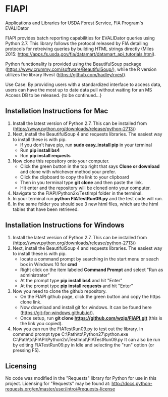 # FIAPI
Applications and Libraries for USDA Forest Service, FIA Program's EVALIDator


FIAPI provides batch reporting capabilities for EVALIDator queries using Python 2.7. This library follows the protocol released by FIA detailing protocols for retreiving queries by building HTML strings directly (Miles 2015: https://apps.fs.usda.gov/fia/datamart/datamart_api_tutorials.html).

Python functionality is provided using the BeautifulSoup package (https://www.crummy.com/software/BeautifulSoup/), while the R version utilizes the library Rvest (https://github.com/hadley/rvest).

Use Case: By providing users with a standardized interface to access data, users can have the most up to date data pull without waiting for an MS Access DB to be released. {to be continued...}

## Installation Instructions for Mac
1. Install the latest version of Python 2.7. This can be installed from (https://www.python.org/downloads/release/python-2713/)
2. Next, install the BeautifulSoup 4 and requests libraries. The easiest way to install these is with pip. 
   - If you don't have pip, run **sudo easy_install pip** in your terminal
   - Run **pip install bs4**
   - Run **pip install requests**
3. Now clone this repository onto your computer.
   - Click the green button in the top right that says **Clone or download** and clone with whichever method your prefer.
   - Click the clipboard to copy the link to your clipboard
   - Then in you terminal type **git clone** and then paste the link.
   - Hit enter and the repository will be cloned onto your computer.
4. Navigate to the FIAPI/Python2x/TestImpl folder in the terminal.
5. In your terminal run **python FIATestRun09.py** and the test code will run.
6. In the same folder you should see 3 new html files, which are the html tables that have been retrieved.

## Installation Instructions for Windows
1. Install the latest version of Python 2.7. This can be installed from (https://www.python.org/downloads/release/python-2713/)
2. Next, install the BeautifulSoup 4 and requests libraries. The easiest way to install these is with pip. 
   - locate a command prompt by searching in the start menu or seach box in Windows 10 for **cmd**
   - Right click on the item labeled **Command Prompt** and select "Run as administrator"
   - At the prompt type **pip install bs4** and hit "Enter"
   - At the prompt type **pip install requests** and hit "Enter"
3. Now you need to clone the github repository.
   - On the FIAPI github page, click the green button and copy the https clone link.
   - Now download and install git for windows. It can be found here (https://git-for-windows.github.io/).
   - Once setup, run **git clone https://github.com/wzip/FIAPI.git** (this is the link you copied). 
4. Now you can run the FIATestRun09.py to test out the library. In command prompt type C:\Path\to\Python27\python.exe C:\Path\to\FIAPI\Python2x\TestImpl\FIATestRun09.py It can also be run by editing FIATestRun09.py in Idle and selecting the "run" option (or pressing F5).

## Licensing
No code was modified in the "Requests" library for Python for use in this project.  Licensing for "Requests" may be found at: http://docs.python-requests.org/en/master/user/intro/#requests-license
